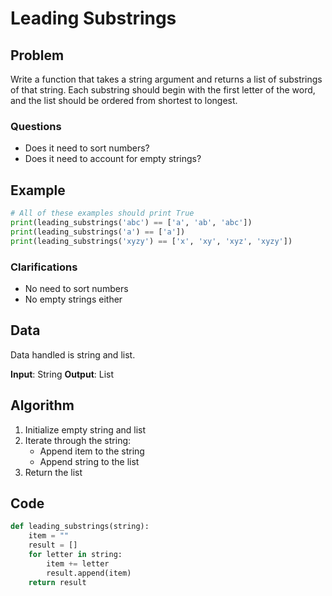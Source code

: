 # Leading Substrings
## Problem
Write a function that takes a string argument and returns a list of substrings of that string. Each substring should begin with the first letter of the word, and the list should be ordered from shortest to longest.

### Questions
- Does it need to sort numbers?
- Does it need to account for empty strings?

## Example
```python
# All of these examples should print True
print(leading_substrings('abc') == ['a', 'ab', 'abc'])
print(leading_substrings('a') == ['a'])
print(leading_substrings('xyzy') == ['x', 'xy', 'xyz', 'xyzy'])
```

### Clarifications
- No need to sort numbers
- No empty strings either

## Data
Data handled is string and list.

**Input**: String
**Output**: List

## Algorithm
1. Initialize empty string and list
2. Iterate through the string:
    - Append item to the string
    - Append string to the list
3. Return the list

## Code
```python
def leading_substrings(string):
    item = ""
    result = []
    for letter in string:
        item += letter
        result.append(item)
    return result
```